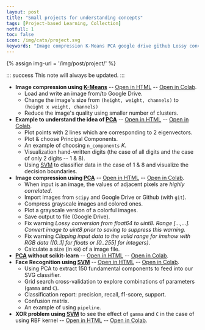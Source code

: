 ```yaml
---
layout: post
title: "Small projects for understanding concepts"
tags: [Project-based Learning, Collection]
notfull: 1
toc: false
icon: /img/cats/project.svg
keywords: "Image compression K-Means PCA google drive github Lossy conversion Clipping input data to the valid range for imshow Face Recognition SVM XOR problem k means principal component analysis supoprt vector machine digit face Lossy conversion pipeline"
---
```


{% assign img-url = '/img/post/project/' %}

::: success
This note will always be updated.
:::

- **Image compression using [K-Means]({{site.url}}{{site.baseurl}}/k-means-clustering)** -- [Open in HTML](https://dinhanhthi.com/github-html?https://github.com/dinhanhthi/data-science-learning/blob/master/mini-projects/notebook_in_html/K_Means_image_compression.html) -- [Open in Colab](https://colab.research.google.com/github/dinhanhthi/data-science-learning/blob/master/mini-projects/K_Means_image_compression.ipynb).
  - Load and write an image from/to Google Drive.
  - Change the image's size from `(height, weight, channels)` to `(height x weight, channels)`
  - Reduce the image's quality using smaller number of clusters.
- **Example to understand the idea of [PCA]({{site.url}}{{site.baseurl}}/principal-component-analysis)** -- [Open in HTML](https://dinhanhthi.com/github-html?https://github.com/dinhanhthi/data-science-learning/blob/master/mini-projects/notebook_in_html/PCA_understanding_example.html) -- [Open in Colab](https://colab.research.google.com/dinhanhthi/data-science-learning/blob/master/mini-projects/PCA_understanding_example.ipynb).
  - Plot points with 2 lines which are corresponding to 2 eigenvectors.
  - Plot & choose Principal Components.
  - An example of choosing `n_components` $K$.
  - Visualization hand-written digits (the case of all digits and the case of only 2 digits -- 1 & 8).
  - Using [SVM](/support-vector-machine) to classifier data in the case of 1 & 8 and visualize the decision boundaries.
- **Image compression using [PCA]({{site.url}}{{site.baseurl}}/principal-component-analysis)** -- [Open in HTML](https://dinhanhthi.com/github-html?https://github.com/dinhanhthi/data-science-learning/blob/master/mini-projects/notebook_in_html/PCA-image-compression.html) -- [Open in Colab](https://colab.research.google.com/dinhanhthi/data-science-learning/blob/master/mini-projects/PCA-image-compression.ipynb).
  - When input is an image, the values of adjacent pixels are *highly correlated*.
  - Import images from `scipy` and Google Drive or Github (with `git`).
  - Compress grayscale images and colored ones.
  - Plot a grayscale version of a colorful images.
  - Save output to file (Google Drive).
  - Fix warning *Lossy conversion from float64 to uint8. Range [...,...]. Convert image to uint8 prior to saving to suppress this warning.*
  - Fix warning *Clipping input data to the valid range for imshow with RGB data ([0..1] for floats or [0..255] for integers)*.
  - Calculate a size (in `KB`) of a image file.
- **[PCA]({{site.url}}{{site.baseurl}}/principal-component-analysis) without scikit-learn** -- [Open in HTML](https://dinhanhthi.com/github-html?https://github.com/dinhanhthi/data-science-learning/blob/master/mini-projects/notebook_in_html/PCA_without_scikit_learn.html) -- [Open in Colab](https://colab.research.google.com/dinhanhthi/data-science-learning/blob/master/mini-projects/PCA_without_scikit_learn.ipynb).
- **Face Recognition using [SVM]({{site.url}}{{site.baseurl}}/support-vector-machine)** -- [Open in HTML](https://dinhanhthi.com/github-html?https://github.com/dinhanhthi/data-science-learning/blob/master/mini-projects/notebook_in_html/SVM-face-recognition.html) -- [Open in Colab](https://colab.research.google.com/dinhanhthi/data-science-learning/blob/master/mini-projects/SVM-face-recognition.ipynb).
  - Using PCA to extract 150 fundamental components to feed into our SVG classifier.
  - Grid search cross-validation to explore combinations of parameters (`gamma` and `C`).
  - Classification report: precision, recall, f1-score, support.
  - Confusion matrix.
  - An example of using `pipeline`.
- **XOR problem using [SVM]({{site.url}}{{site.baseurl}}/support-vector-machine)** to see the effect of `gamma` and `C` in the case of using RBF kernel -- [Open in HTML](https://dinhanhthi.com/github-html?https://github.com/dinhanhthi/data-science-learning/blob/master/mini-projects/notebook_in_html/SVM-XOR-RBF-kernel-parameters.html) -- [Open in Colab](https://colab.research.google.com/dinhanhthi/data-science-learning/blob/master/mini-projects/SVM-XOR-RBF-kernel-parameters.ipynb).